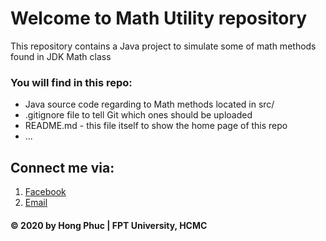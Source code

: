 # Welcome to Math Utility repository
This repository contains a Java project to simulate some of math methods
found in JDK Math class

### You will find in this repo:
* Java source code regarding to Math methods located in src/
* .gitignore file to tell Git which ones should be uploaded
* README.md - this file itself to show the home page of this repo
* ...

## Connect me via:
1. [Facebook](https://facebook.com/hongphuc.huynhle.1)
2. [Email](mailto:hongphucthd@gmail.com)

#### © 2020 by Hong Phuc | FPT University, HCMC
